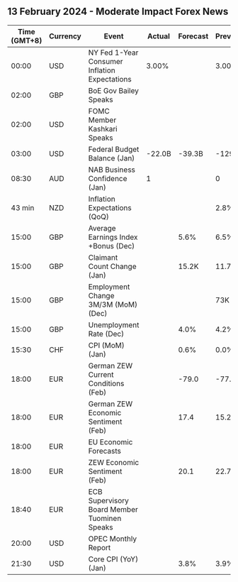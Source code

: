 ## 13 February 2024 - Moderate Impact Forex News

| Time (GMT+8) | Currency | Event | Actual | Forecast | Previous |
|------|----------|-------|--------|----------|----------|
| 00:00 | USD | NY Fed 1-Year Consumer Inflation Expectations | 3.00% |  | 3.00% |
| 02:00 | GBP | BoE Gov Bailey Speaks |  |  |  |
| 02:00 | USD | FOMC Member Kashkari Speaks |  |  |  |
| 03:00 | USD | Federal Budget Balance (Jan) | -22.0B | -39.3B | -129.0B |
| 08:30 | AUD | NAB Business Confidence (Jan) | 1 |  | 0 |
| 43 min | NZD | Inflation Expectations (QoQ) |  |  | 2.8% |
| 15:00 | GBP | Average Earnings Index +Bonus (Dec) |  | 5.6% | 6.5% |
| 15:00 | GBP | Claimant Count Change (Jan) |  | 15.2K | 11.7K |
| 15:00 | GBP | Employment Change 3M/3M (MoM) (Dec) |  |  | 73K |
| 15:00 | GBP | Unemployment Rate (Dec) |  | 4.0% | 4.2% |
| 15:30 | CHF | CPI (MoM) (Jan) |  | 0.6% | 0.0% |
| 18:00 | EUR | German ZEW Current Conditions (Feb) |  | -79.0 | -77.3 |
| 18:00 | EUR | German ZEW Economic Sentiment (Feb) |  | 17.4 | 15.2 |
| 18:00 | EUR | EU Economic Forecasts |  |  |  |
| 18:00 | EUR | ZEW Economic Sentiment (Feb) |  | 20.1 | 22.7 |
| 18:40 | EUR | ECB Supervisory Board Member Tuominen Speaks |  |  |  |
| 20:00 | USD | OPEC Monthly Report |  |  |  |
| 21:30 | USD | Core CPI (YoY) (Jan) |  | 3.8% | 3.9% |
